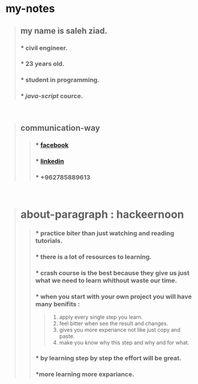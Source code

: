 # my-notes
>## my name is **saleh ziad**.
>### * civil engineer.
>### * 23 years old.
>### * student in programming.
>### * ***java-script*** cource.

<br>

>## communication-way
>>### * [facebook](https://www.facebook.com/profile.php?id=100005955198338)
>>### * [linkedin](https://www.linkedin.com/in/saleh-ziad-6b40a1214)
>>### * +962785889613
<br>

># about-paragraph : hackeernoon
>>### * practice biter than just watching and reading tutorials.
>>### * there is a lot of resources to learning.
>>### * crash course is the best because they give us just what we need to learn whithout waste our time.
>>### * when you start with your own project you will have many benifits :
>>> 1. apply every single step you learn.
>>> 2. feel bitter when see the result and changes.
>>> 3. gives you more experiance not like just copy and paste.
>>> 4. make you know why this step and why and for what.
>>### * by learning step by step the effort will be great.
>>### *more learning more expariance.
